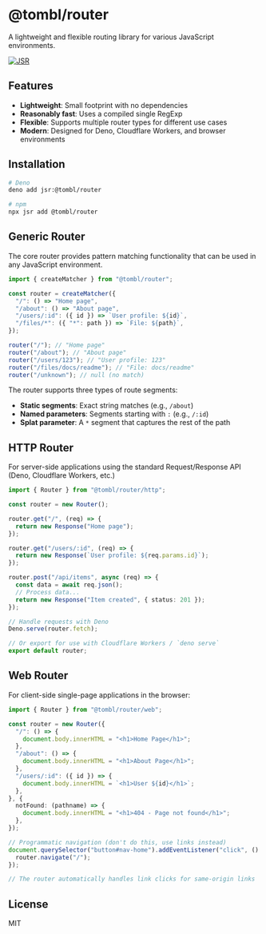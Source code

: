 # @tombl/router

A lightweight and flexible routing library for various JavaScript environments.

[![JSR](https://jsr.io/badges/@tombl/router)](https://jsr.io/@tombl/router)

## Features

- **Lightweight**: Small footprint with no dependencies
- **Reasonably fast**: Uses a compiled single RegExp
- **Flexible**: Supports multiple router types for different use cases
- **Modern**: Designed for Deno, Cloudflare Workers, and browser environments

## Installation

```bash
# Deno
deno add jsr:@tombl/router

# npm
npx jsr add @tombl/router
```

## Generic Router

The core router provides pattern matching functionality that can be used in any
JavaScript environment.

```ts
import { createMatcher } from "@tombl/router";

const router = createMatcher({
  "/": () => "Home page",
  "/about": () => "About page",
  "/users/:id": ({ id }) => `User profile: ${id}`,
  "/files/*": ({ "*": path }) => `File: ${path}`,
});

router("/"); // "Home page"
router("/about"); // "About page"
router("/users/123"); // "User profile: 123"
router("/files/docs/readme"); // "File: docs/readme"
router("/unknown"); // null (no match)
```

The router supports three types of route segments:

- **Static segments**: Exact string matches (e.g., `/about`)
- **Named parameters**: Segments starting with `:` (e.g., `/:id`)
- **Splat parameter**: A `*` segment that captures the rest of the path

## HTTP Router

For server-side applications using the standard Request/Response API (Deno,
Cloudflare Workers, etc.)

```ts
import { Router } from "@tombl/router/http";

const router = new Router();

router.get("/", (req) => {
  return new Response("Home page");
});

router.get("/users/:id", (req) => {
  return new Response(`User profile: ${req.params.id}`);
});

router.post("/api/items", async (req) => {
  const data = await req.json();
  // Process data...
  return new Response("Item created", { status: 201 });
});

// Handle requests with Deno
Deno.serve(router.fetch);

// Or export for use with Cloudflare Workers / `deno serve`
export default router;
```

## Web Router

For client-side single-page applications in the browser:

```ts
import { Router } from "@tombl/router/web";

const router = new Router({
  "/": () => {
    document.body.innerHTML = "<h1>Home Page</h1>";
  },
  "/about": () => {
    document.body.innerHTML = "<h1>About Page</h1>";
  },
  "/users/:id": ({ id }) => {
    document.body.innerHTML = `<h1>User ${id}</h1>`;
  },
}, {
  notFound: (pathname) => {
    document.body.innerHTML = "<h1>404 - Page not found</h1>";
  },
});

// Programmatic navigation (don't do this, use links instead)
document.querySelector("button#nav-home").addEventListener("click", () => {
  router.navigate("/");
});

// The router automatically handles link clicks for same-origin links
```

## License

MIT
